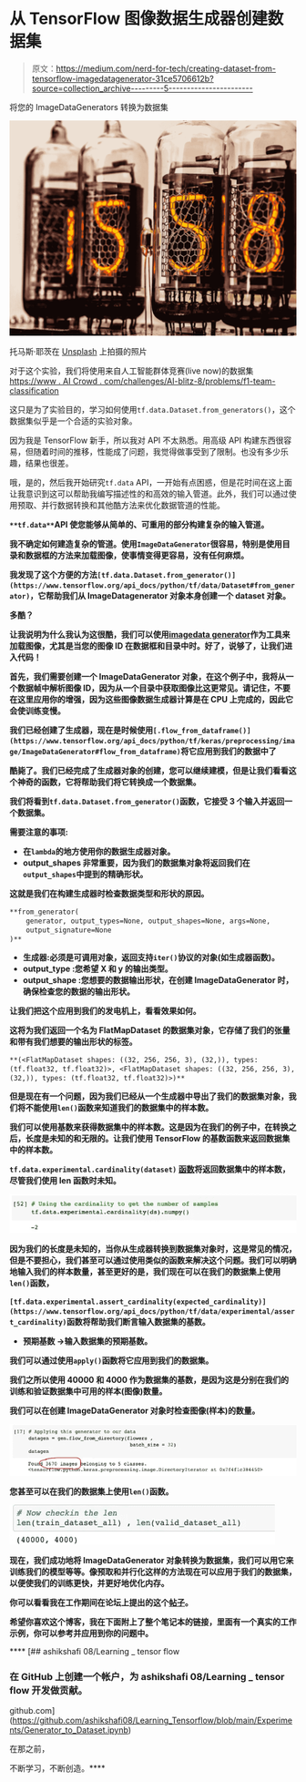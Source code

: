 # 从 TensorFlow 图像数据生成器创建数据集

> 原文：<https://medium.com/nerd-for-tech/creating-dataset-from-tensorflow-imagedatagenerator-31ce5706612b?source=collection_archive---------5----------------------->

将您的 ImageDataGenerators 转换为数据集

![](img/74b0768ae18e126091e33d2348abd78c.png)

托马斯·耶茨在 [Unsplash](https://unsplash.com/t/experimental?utm_source=unsplash&utm_medium=referral&utm_content=creditCopyText) 上拍摄的照片

对于这个实验，我们将使用来自人工智能群体竞赛(live now)的数据集[https://www . AI Crowd . com/challenges/AI-blitz-8/problems/f1-team-classification](https://www.aicrowd.com/challenges/ai-blitz-8/problems/f1-team-classification)

这只是为了实验目的，学习如何使用`tf.data.Dataset.from_generators()`，这个数据集似乎是一个合适的实验对象。

因为我是 TensorFlow 新手，所以我对 API 不太熟悉。用高级 API 构建东西很容易，但随着时间的推移，性能成了问题，我觉得做事受到了限制。也没有多少乐趣，结果也很差。

哦，是的，然后我开始研究`tf.data` API，一开始有点困惑，但是花时间在这上面让我意识到这可以帮助我编写描述性的和高效的输入管道。此外，我们可以通过使用预取、并行数据转换和其他酷方法来优化数据管道的性能。

**`**tf.data**`**API 使您能够从简单的、可重用的部分构建复杂的输入管道。****

**我不确定如何建造复杂的管道。使用`ImageDataGenerator`很容易，特别是使用目录和数据框的方法来加载图像，使事情变得更容易，没有任何麻烦。**

**我发现了这个方便的方法`[tf.data.Dataset.from_generator()](https://www.tensorflow.org/api_docs/python/tf/data/Dataset#from_generator)`，它帮助我们从 ImageDatagenerator 对象本身创建一个 dataset 对象。**

**多酷？**

**让我说明为什么我认为这很酷，我们可以使用[**imagedata generator**](https://www.tensorflow.org/api_docs/python/tf/keras/preprocessing/image/ImageDataGenerator#used-in-the-notebooks)**作为工具来加载图像，尤其是当您的图像 ID 在数据框和目录中时。好了，说够了，让我们进入代码！****

****首先，我们需要创建一个 **ImageDataGenerator** 对象，在这个例子中，我将从一个数据帧中解析图像 ID，因为从一个目录中获取图像比这更常见。请记住，不要在这里应用你的增强，因为这些图像数据生成器计算是在 CPU 上完成的，因此它会使训练变慢。****

****我们已经创建了生成器，现在是时候使用`[.flow_from_dataframe()](https://www.tensorflow.org/api_docs/python/tf/keras/preprocessing/image/ImageDataGenerator#flow_from_dataframe)`将它应用到我们的数据中了****

****酷毙了。我们已经完成了生成器对象的创建，您可以继续建模，但是让我们看看这个神奇的函数，它将帮助我们将它转换成一个**数据集。******

****我们将看到`tf.data.Dataset.from_generator()`函数，它接受 3 个输入并返回一个数据集。****

****需要注意的事项:****

*   ****在`lambda`的地方使用你的数据生成器对象。****
*   ******output_shapes** 非常重要，因为我们的数据集对象将返回我们在`output_shapes`中提到的精确形状。****

****这就是我们在构建生成器时检查数据类型和形状的原因。****

```
**from_generator(
    generator, output_types=None, output_shapes=None, args=None,
    output_signature=None
)**
```

*   ******生成器**:必须是可调用对象，返回支持`iter()`协议的对象(如生成器函数)。****
*   ******output_type** :您希望 X 和 y 的输出类型。****
*   ******output_shape** :您想要的数据输出形状，在创建 ImageDataGenerator 时，确保检查您的数据的输出形状。****

****让我们把这个应用到我们的发电机上，看看效果如何。****

****这将为我们返回一个名为 **FlatMapDataset** 的数据集对象，它存储了我们的张量和带有我们想要的输出形状的标签。****

```
**(<FlatMapDataset shapes: ((32, 256, 256, 3), (32,)), types: (tf.float32, tf.float32)>, <FlatMapDataset shapes: ((32, 256, 256, 3), (32,)), types: (tf.float32, tf.float32)>)**
```

****但是现在有一个问题，因为我们已经从一个生成器中导出了我们的数据集对象，我们将不能使用`len()`函数来知道我们的数据集中的样本数。****

****我们可以使用基数来获得数据集中的样本数。这是因为在我们的例子中，在转换之后，长度是未知的和无限的。让我们使用 TensorFlow 的基数函数来返回数据集中的样本数。****

****`tf.data.experimental.cardinality(dataset)` [函数](https://www.tensorflow.org/api_docs/python/tf/data/experimental/cardinality)将返回数据集中的样本数，尽管我们使用 **len** 函数时未知。****

****![](img/26eddb83d4fc92191f96a275f22134d6.png)****

****因为我们的长度是未知的，当你从生成器转换到数据集对象时，这是常见的情况，但是不要担心，我们甚至可以通过使用类似的函数来解决这个问题。我们可以明确地输入我们的样本数量，甚至更好的是，我们现在可以在我们的数据集上使用`len()`函数，****

****`[tf.data.experimental.assert_cardinality(expected_cardinality)](https://www.tensorflow.org/api_docs/python/tf/data/experimental/assert_cardinality)`函数将帮助我们断言输入数据集的基数。****

*   ******预期基数** →输入数据集的预期基数。****

****我们可以通过使用`apply()`函数将它应用到我们的数据集。****

****我们之所以使用 **40000** 和 **4000** 作为数据集的基数，是因为这是分别在我们的训练和验证数据集中可用的样本(图像)数量。****

****我们可以在创建 ImageDataGenerator 对象时检查图像(样本)的数量。****

****![](img/4c9d78b5add5e97e3954d6e2f11def09.png)****

****您甚至可以在我们的数据集上使用`len()`函数。****

****![](img/6f4fb2d7e8a0e3b8665f041426673fff.png)****

****现在，我们成功地将 ImageDataGenerator 对象转换为数据集，我们可以用它来训练我们的模型等等。像**预取**和**并行化**这样的方法现在可以应用于我们的数据集，以便使我们的训练更快，并更好地优化内存。****

****你可以看看我在工作期间在论坛上提出的这个[帖子](https://discuss.tensorflow.org/t/typeerror-dataset-length-is-unknown-tensorflow/948/2)。****

****希望你喜欢这个博客，我在下面附上了整个笔记本的链接，里面有一个真实的工作示例，你可以参考并应用到你的问题中。****

****[](https://github.com/ashikshafi08/Learning_Tensorflow/blob/main/Experiments/Generator_to_Dataset.ipynb) [## ashikshafi 08/Learning _ tensor flow

### 在 GitHub 上创建一个帐户，为 ashikshafi 08/Learning _ tensor flow 开发做贡献。

github.com](https://github.com/ashikshafi08/Learning_Tensorflow/blob/main/Experiments/Generator_to_Dataset.ipynb) 

在那之前，

不断学习，不断创造。****